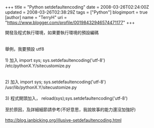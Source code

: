 +++
title = "Python setdefaultencoding"
date = 2008-03-26T02:24:00Z
updated = 2008-03-26T02:38:29Z
tags = ["Python"]
blogimport = true 
[author]
	name = "TerryH"
	uri = "https://www.blogger.com/profile/00198432946574471177"
+++

開發及程式執行環境，如果要執行環境的預設編碼<br /><br /><br />舉例，我要預設 utf8<br /><br />1)  加入 import sys; sys.setdefaultencoding('utf-8') /etc/pythonX.Y/sitecustomize.py<br /><br /><br />2)   加入 import sys; sys.setdefaultencoding('utf-8') /usr/lib/pythonX.Y/sitecustomize.py<br /><br />3) 程式開頭加入， reload(sys);sys.setdefaultencoding('utf-8')<br /><br />至於原因，及詳細細節請參考(不好意思，我說故事的能力還沒加強好)<br /><br /><a href="http://blog.ianbicking.org/illusive-setdefaultencoding.html">http://blog.ianbicking.org/illusive-setdefaultencoding.html</a>
